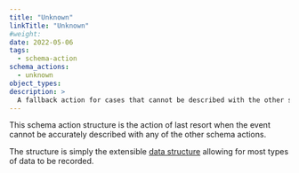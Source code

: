 ```yaml
---
title: "Unknown"
linkTitle: "Unknown"
#weight:
date: 2022-05-06
tags: 
  - schema-action
schema_actions:
  - unknown
object_types:
description: >
  A fallback action for cases that cannot be described with the other schema actions.
---
```


This schema action structure is the action of last resort when the event cannot be accurately described with any of the other schema actions.

The structure is simply the extensible [data structure](../unstructuredData.md) allowing for most types of data to be recorded.
